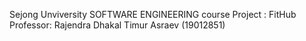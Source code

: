 Sejong Unviversity
SOFTWARE ENGINEERING course
Project : FitHub
Professor: Rajendra Dhakal
Timur Asraev (19012851)
